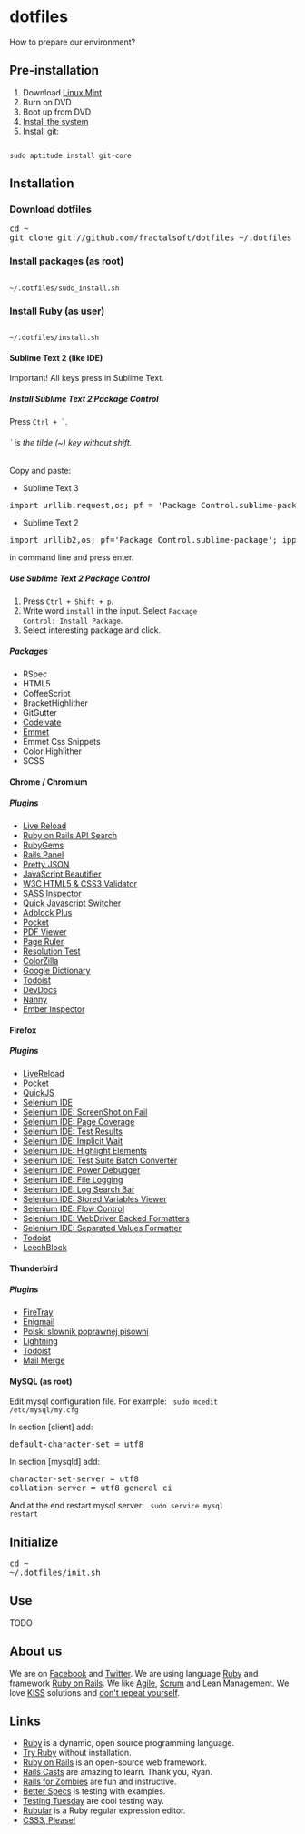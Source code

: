 # dotfiles #
How to prepare our environment?

## Pre-installation ##
1. Download [Linux Mint](http://www.linuxmint.com/download.php)
2. Burn on DVD
3. Boot up from DVD
4. [Install the system](http://www.youtube.com/watch?v=BEzH3liL3y4)
5. Install git:

<code>
sudo aptitude install git-core
</code>

## Installation ##

### Download dotfiles ###

<pre>
cd ~
git clone git://github.com/fractalsoft/dotfiles ~/.dotfiles
</pre>

### Install packages (as root) ###

<code>
~/.dotfiles/sudo_install.sh
</code>

### Install Ruby (as user) ###

<code>
~/.dotfiles/install.sh
</code>

#### Sublime Text 2 (like IDE)  ####
Important! All keys press in Sublime Text.

##### Install Sublime Text 2 Package Control #####
Press <code>Ctrl + `</code>.
###### ` is the tilde (~) key without shift.

Copy and paste:
* Sublime Text 3
<pre>
import urllib.request,os; pf = 'Package Control.sublime-package'; ipp = sublime.installed_packages_path(); urllib.request.install_opener( urllib.request.build_opener( urllib.request.ProxyHandler()) ); open(os.path.join(ipp, pf), 'wb').write(urllib.request.urlopen( 'http://sublime.wbond.net/' + pf.replace(' ','%20')).read())
</pre>
* Sublime Text 2
<pre>
import urllib2,os; pf='Package Control.sublime-package'; ipp=sublime.installed_packages_path(); os.makedirs(ipp) if not os.path.exists(ipp) else None; urllib2.install_opener(urllib2.build_opener(urllib2.ProxyHandler())); open(os.path.join(ipp,pf),'wb').write(urllib2.urlopen('http://sublime.wbond.net/'+pf.replace(' ','%20')).read()); print 'Please restart Sublime Text to finish installation'
</pre>
in command line and press enter.

##### Use Sublime Text 2 Package Control #####
1. Press <code>Ctrl + Shift + p</code>.
2. Write word <code>install</code> in the input. Select <code>Package Control: Install Package</code>.
3. Select interesting package and click.

##### Packages #####
- RSpec
- HTML5
- CoffeeScript
- BracketHighlither
- GitGutter
- [Codeivate](http://www.codeivate.com/)
- [Emmet](http://docs.emmet.io/cheat-sheet)
- Emmet Css Snippets
- Color Highlither
- SCSS

#### Chrome / Chromium ####

##### Plugins #####
- [Live Reload](https://chrome.google.com/webstore/detail/livereload/jnihajbhpnppcggbcgedagnkighmdlei)
- [Ruby on Rails API Search](https://chrome.google.com/webstore/detail/ruby-on-rails-api-search/nbhhppofdccphcpbilanmljnlkmbgike)
- [RubyGems](https://chrome.google.com/webstore/detail/rubygems/baahnimlijmfpliafcnagehjfbkknlfj)
- [Rails Panel](https://chrome.google.com/webstore/detail/gjpfobpafnhjhbajcjgccbbdofdckggg)
- [Pretty JSON](https://chrome.google.com/webstore/detail/pretty-json/ddngkjbldiejbheifcmnfmmfiniimbbg)
- [JavaScript Beautifier](https://chrome.google.com/webstore/detail/pnldlbhphmlbhgjbbjojpidlemceicco)
- [W3C HTML5 & CSS3 Validator](https://chrome.google.com/webstore/detail/w3c-html5-css3-validator/kobpbiokkobnmnaefmpcodeeficgbfkg)
- [SASS Inspector](https://chrome.google.com/webstore/detail/sass-inspector/lkofmbmllpgfbnonmnenkiakimpgoamn)
- [Quick Javascript Switcher](https://chrome.google.com/webstore/detail/quick-javascript-switcher/geddoclleiomckbhadiaipdggiiccfje)
- [Adblock Plus](https://chrome.google.com/webstore/detail/empty-title/cfhdojbkjhnklbpkdaibdccddilifddb)
- [Pocket](https://chrome.google.com/webstore/detail/pocket-formerly-read-it-l/niloccemoadcdkdjlinkgdfekeahmflj)
- [PDF Viewer](https://chrome.google.com/webstore/detail/pdf-viewer/oemmndcbldboiebfnladdacbdfmadadm)
- [Page Ruler](https://chrome.google.com/webstore/detail/page-ruler/jlpkojjdgbllmedoapgfodplfhcbnbpn)
- [Resolution Test](https://chrome.google.com/webstore/detail/resolution-test/idhfcdbheobinplaamokffboaccidbal)
- [ColorZilla](https://chrome.google.com/webstore/detail/colorzilla/bhlhnicpbhignbdhedgjhgdocnmhomnp)
- [Google Dictionary](https://chrome.google.com/webstore/detail/google-dictionary-by-goog/mgijmajocgfcbeboacabfgobmjgjcoja)
- [Todoist](https://chrome.google.com/webstore/detail/todoist-to-do-list-and-ta/jldhpllghnbhlbpcmnajkpdmadaolakh)
- [DevDocs](https://chrome.google.com/webstore/detail/devdocs/mnfehgbmkapmjnhcnbodoamcioleeooe)
- [Nanny](https://chrome.google.com/webstore/detail/nanny-for-google-chrome-t/cljcgchbnolheggdgaeclffeagnnmhno)
- [Ember Inspector](https://chrome.google.com/webstore/detail/ember-inspector/bmdblncegkenkacieihfhpjfppoconhi)


#### Firefox ####

##### Plugins #####
- [LiveReload](http://livereload.com/)
- [Pocket](https://addons.mozilla.org/en-US/firefox/addon/read-it-later/)
- [QuickJS](https://addons.mozilla.org/en-US/firefox/addon/quickjs)
- [Selenium IDE](http://release.seleniumhq.org/selenium-ide/2.3.0/selenium-ide-2.3.0.xpi)
- [Selenium IDE: ScreenShot on Fail](https://addons.mozilla.org/en-US/firefox/addon/screenshot-on-fail-selenium/)
- [Selenium IDE: Page Coverage](https://addons.mozilla.org/en-US/firefox/addon/page-coverage-selenium-ide/)
- [Selenium IDE: Test Results](https://addons.mozilla.org/en-US/firefox/addon/test-results-selenium-ide/)
- [Selenium IDE: Implicit Wait](https://addons.mozilla.org/en-US/firefox/addon/selenium-ide-implicit-wait/)
- [Selenium IDE: Highlight Elements](https://addons.mozilla.org/en-US/firefox/addon/highlight-elements-selenium-id/)
- [Selenium IDE: Test Suite Batch Converter](https://addons.mozilla.org/en-US/firefox/addon/test-suite-batch-converter-sel/)
- [Selenium IDE: Power Debugger](https://addons.mozilla.org/en-US/firefox/addon/power-debugger-selenium-ide/)
- [Selenium IDE: File Logging](https://addons.mozilla.org/en-US/firefox/addon/file-logging-selenium-ide/)
- [Selenium IDE: Log Search Bar](https://addons.mozilla.org/en-US/firefox/addon/log-search-bar-selenium-ide/)
- [Selenium IDE: Stored Variables Viewer](https://addons.mozilla.org/en-US/firefox/addon/stored-variables-viewer-seleni/)
- [Selenium IDE: Flow Control](https://addons.mozilla.org/en-US/firefox/addon/flow-control/)
- [Selenium IDE: WebDriver Backed Formatters](https://addons.mozilla.org/en-US/firefox/addon/webdriver-backed-formatters/)
- [Selenium IDE: Separated Values Formatter](https://addons.mozilla.org/en-US/firefox/addon/separated-values-formatter/)
- [Todoist](https://addons.mozilla.org/en-US/firefox/addon/todoist/)
- [LeechBlock](https://addons.mozilla.org/pl/firefox/addon/leechblock/)


#### Thunderbird ####

##### Plugins #####
- [FireTray](https://addons.mozilla.org/en-us/firefox/addon/firetray/)
- [Enigmail](http://www.enigmail.net/)
- [Polski slownik poprawnej pisowni](https://addons.mozilla.org/pl/thunderbird/addon/polish-spellchecker-dictionary/)
- [Lightning](https://addons.mozilla.org/pl/thunderbird/addon/lightning/)
- [Todoist](https://addons.mozilla.org/pl/thunderbird/addon/todoist-for-thunderbird-to-/)
- [Mail Merge](https://addons.mozilla.org/pl/thunderbird/addon/mail-merge/)


#### MySQL (as root) ####
Edit mysql configuration file. For example:
<code>
sudo mcedit /etc/mysql/my.cfg
</code>

In section [client] add:
<pre>
default-character-set = utf8
</pre>

In section [mysqld] add:
<pre>
character-set-server = utf8
collation-server = utf8_general_ci
</pre>

And at the end restart mysql server:
<code>
sudo service mysql restart
</code>

## Initialize ##

<pre>
cd ~
~/.dotfiles/init.sh
</pre>

## Use ##
TODO

## About us ##
We are on [Facebook](http://www.facebook.com/fractalsoft) and [Twitter](http://twitter.com/fractal_soft).
We are using language [Ruby](http://www.ruby-lang.org/) and framework [Ruby on Rails](http://rubyonrails.org/).
We like [Agile](http://agilemanifesto.org/), [Scrum](http://en.wikipedia.org/wiki/Scrum_%28development%29) and Lean Management.
We love [KISS](http://en.wikipedia.org/wiki/KISS_principle) solutions and [don't repeat yourself](http://en.wikipedia.org/wiki/Don%27t_repeat_yourself).

## Links ##
- [Ruby](http://www.ruby-lang.org/) is a dynamic, open source programming language.
- [Try Ruby](http://tryruby.org/) without installation.
- [Ruby on Rails](http://rubyonrails.org/) is an open-source web framework.
- [Rails Casts](http://railscasts.com/) are amazing to learn. Thank you, Ryan.
- [Rails for Zombies](http://railsforzombies.org/) are fun and instructive.
- [Better Specs](http://betterspecs.org/) is testing with examples.
- [Testing Tuesday](http://blog.codeship.io/) are cool testing way.
- [Rubular](http://rubular.com/) is a Ruby regular expression editor.
- [CSS3, Please!](http://css3please.com/)
